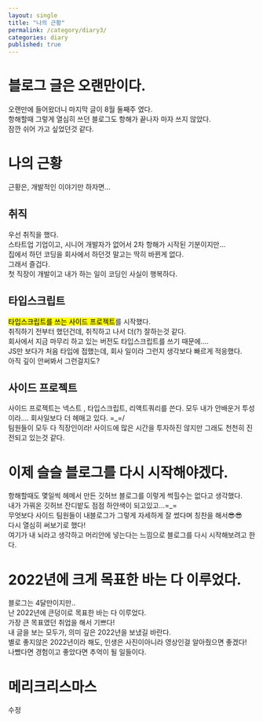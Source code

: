 ```yaml
---
layout: single
title: "나의 근황"
permalink: /category/diary3/
categories: diary
published: true
---
```


# 블로그 글은 오랜만이다.

오랜만에 들어왔더니 마지막 글이 8월 둘째주 였다.  
항해할때 그렇게 열심히 쓰던 블로그도 항해가 끝나자 마자 쓰지 않았다.  
잠깐 쉬어 가고 싶었던것 같다.

# 나의 근황

근황은, 개발적인 이야기만 하자면...

## 취직

우선 취직을 했다.  
스타트업 기업이고, 시니어 개발자가 없어서 2차 항해가 시작된 기분이지만...  
집에서 하던 코딩을 회사에서 하던것 말고는 딱히 바뀐게 없다.  
그래서 즐겁다.  
첫 직장이 개발이고 내가 하는 일이 코딩인 사실이 행복하다.

## 타입스크립트

<mark>타입스크립트를 쓰는 사이드 프로젝트</mark>를 시작했다.  
취직하기 전부터 했던건데, 취직하고 나서 더(?) 잘하는것 같다.  
회사에서 지금 마무리 하고 있는 버전도 타입스크립트를 쓰기 때문에....  
JS만 보다가 처음 타입에 접했는데, 회사 일이라 그런지 생각보다 빠르게 적응했다.  
아직 깊이 안써봐서 그런걸지도?

## 사이드 프로젝트

사이드 프로젝트는 넥스트 , 타입스크립트, 리액트쿼리를 쓴다. 모두 내가 안배운거 투성이라.... 회사일보다 더 헤매고 있다. =\_=/  
팀원들이 모두 다 직장인이라! 사이드에 많은 시간을 투자하진 않지만 그래도 천천히 진전되고 있는것 같다.

# 이제 슬슬 블로그를 다시 시작해야겠다.

항해할때도 몇일씩 헤메서 만든 깃허브 블로그를 이렇게 썩힐수는 없다고 생각했다.  
내가 가꿔온 깃허브 잔디밭도 점점 하얀색이 되고있고...=\_=  
무엇보다 사이드 팀원들이 내블로그가 그렇게 자세하게 잘 썼다며 칭찬을 해서😎😎  
다시 열심히 써보기로 했다!  
여기가 내 뇌라고 생각하고 머리안에 넣는다는 느낌으로 블로그를 다시 시작해보려고 한다.

# 2022년에 크게 목표한 바는 다 이루었다.

블로그는 4달만이지만..  
난 2022년에 큰덩이로 목표한 바는 다 이루었다.  
가장 큰 목표였던 취업을 해서 기쁘다!  
내 글을 보는 모두가, 의미 깊은 2022년을 보냈길 바란다.  
별로 좋지않은 2022년이라 해도, 인생은 사진이아니라 영상인걸 알아줬으면 좋겠다!  
나빴다면 경험이고 좋았다면 추억이 될 일들이다.

# 메리크리스마스

수정
